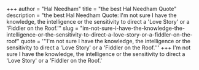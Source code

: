 +++
author = "Hal Needham"
title = "the best Hal Needham Quote"
description = "the best Hal Needham Quote: I'm not sure I have the knowledge, the intelligence or the sensitivity to direct a 'Love Story' or a 'Fiddler on the Roof.'"
slug = "im-not-sure-i-have-the-knowledge-the-intelligence-or-the-sensitivity-to-direct-a-love-story-or-a-fiddler-on-the-roof"
quote = '''I'm not sure I have the knowledge, the intelligence or the sensitivity to direct a 'Love Story' or a 'Fiddler on the Roof.'''
+++
I'm not sure I have the knowledge, the intelligence or the sensitivity to direct a 'Love Story' or a 'Fiddler on the Roof.'

